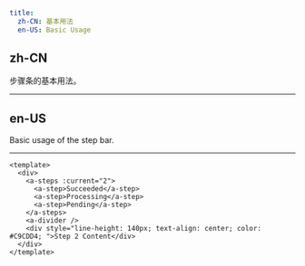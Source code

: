 ```yaml
title:
  zh-CN: 基本用法
  en-US: Basic Usage
```

## zh-CN

步骤条的基本用法。

---

## en-US

Basic usage of the step bar.

---

```vue
<template>
  <div>
    <a-steps :current="2">
      <a-step>Succeeded</a-step>
      <a-step>Processing</a-step>
      <a-step>Pending</a-step>
    </a-steps>
    <a-divider />
    <div style="line-height: 140px; text-align: center; color: #C9CDD4; ">Step 2 Content</div>
  </div>
</template>
```
